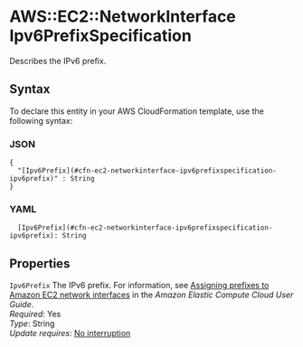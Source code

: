 # AWS::EC2::NetworkInterface Ipv6PrefixSpecification<a name="aws-properties-ec2-networkinterface-ipv6prefixspecification"></a>

Describes the IPv6 prefix\.

## Syntax<a name="aws-properties-ec2-networkinterface-ipv6prefixspecification-syntax"></a>

To declare this entity in your AWS CloudFormation template, use the following syntax:

### JSON<a name="aws-properties-ec2-networkinterface-ipv6prefixspecification-syntax.json"></a>

```
{
  "[Ipv6Prefix](#cfn-ec2-networkinterface-ipv6prefixspecification-ipv6prefix)" : String
}
```

### YAML<a name="aws-properties-ec2-networkinterface-ipv6prefixspecification-syntax.yaml"></a>

```
  [Ipv6Prefix](#cfn-ec2-networkinterface-ipv6prefixspecification-ipv6prefix): String
```

## Properties<a name="aws-properties-ec2-networkinterface-ipv6prefixspecification-properties"></a>

`Ipv6Prefix`  <a name="cfn-ec2-networkinterface-ipv6prefixspecification-ipv6prefix"></a>
The IPv6 prefix\. For information, see [ Assigning prefixes to Amazon EC2 network interfaces](https://docs.aws.amazon.com/AWSEC2/latest/UserGuide/ec2-prefix-eni.html) in the *Amazon Elastic Compute Cloud User Guide*\.  
*Required*: Yes  
*Type*: String  
*Update requires*: [No interruption](https://docs.aws.amazon.com/AWSCloudFormation/latest/UserGuide/using-cfn-updating-stacks-update-behaviors.html#update-no-interrupt)